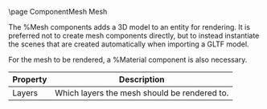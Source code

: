 \page ComponentMesh Mesh

The %Mesh components adds a 3D model to an entity for rendering. It is preferred not to create mesh components directly, but to instead instantiate the scenes that are created automatically when importing a GLTF model.

For the mesh to be rendered, a %Material component is also necessary.

| Property | Description |
|----------|-------------|
| Layers | Which layers the mesh should be rendered to. |
